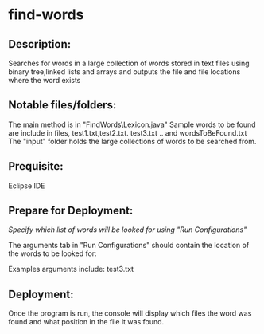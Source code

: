 # find-words
## Description:
Searches for words in a large collection of words stored in text files using binary tree,linked lists and arrays and outputs the file and file locations where the word exists

## Notable files/folders:
The main method is in "FindWords\Lexicon.java"
Sample  words to be found are include in files, test1.txt,test2.txt. test3.txt .. and wordsToBeFound.txt
The "input" folder holds the large collections of words to be searched from.

## Prequisite:
Eclipse IDE

## Prepare for Deployment:
*Specify which list of words will be looked for using "Run Configurations"*

 The arguments tab in "Run Configurations" should contain the location of the words to be looked for:

 Examples arguments include:
 test3.txt
  
## Deployment:
Once the program is run, the console will display which files the word was found and what position in the file it was found.




